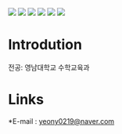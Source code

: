 ![](https://capsule-render.vercel.app/api?type=waving)
![](https://capsule-render.vercel.app/api?color=auto)
![](https://capsule-render.vercel.app/api?hieght=150)
![](https://capsule-render.vercel.app/api?fontSize=30)
![](https://capsule-render.vercel.app/api?section=header)
![](https://capsule-render.vercel.app/api?text=영남대학교%20수학교육과%20장서연입니다%20)


# Introdution
전공: 영남대학교 수학교육과

# Links
*E-mail : yeony0219@naver.com
